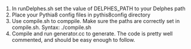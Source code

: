 1. In runDelphes.sh set the value of DELPHES_PATH to your Delphes path
2. Place your Pythia8 config files in pythis8config directory
4. Use compile.sh to comppile. Make sure the paths are correctly set in compile.sh. Syntax: ./compile.sh <file>
3. Compile and run generator.cc to generate. The code is pretty well commented, and should be easy enough to follow.
